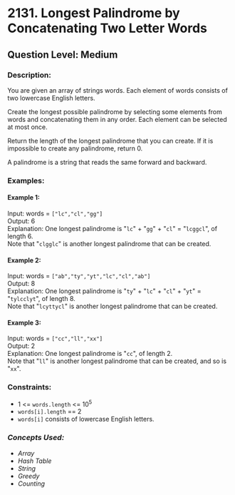# 2131. Longest Palindrome by Concatenating Two Letter Words
## Question Level: Medium
### Description:
You are given an array of strings words. Each element of words consists of two lowercase English letters.

Create the longest possible palindrome by selecting some elements from words and concatenating them in any order. Each element can be selected at most once.

Return the length of the longest palindrome that you can create. If it is impossible to create any palindrome, return 0.

A palindrome is a string that reads the same forward and backward.

### Examples:
#### Example 1:

Input: words = `["lc","cl","gg"]`  
Output: 6  
Explanation: One longest palindrome is "`lc`" + "`gg`" + "`cl`" = "`lcggcl`", of length 6.  
Note that "`clgglc`" is another longest palindrome that can be created.  
#### Example 2:

Input: words = `["ab","ty","yt","lc","cl","ab"]`    
Output: 8   
Explanation: One longest palindrome is "`ty`" + "`lc`" + "`cl`" + "`yt`" = "`tylcclyt`", of length 8.  
Note that "`lcyttycl`" is another longest palindrome that can be created.  
#### Example 3:

Input: words = `["cc","ll","xx"]`  
Output: 2  
Explanation: One longest palindrome is "`cc`", of length 2.  
Note that "`ll`" is another longest palindrome that can be created, and so is "`xx`".  

### Constraints:

- 1 <= `words.length` <= 10<sup>5</sup>
- `words[i].length` == 2
- `words[i]` consists of lowercase English letters.

### <i>Concepts Used:
- Array
- Hash Table
- String
- Greedy
- Counting</i>